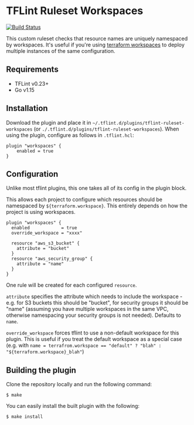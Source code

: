 # TFLint Ruleset Workspaces
[![Build Status](https://github.com/richardTowers/tflint-ruleset-workspaces/workflows/build/badge.svg?branch=master)](https://github.com/richardTowers/tflint-ruleset-workspaces/actions)

This custom ruleset checks that resource names are uniquely namespaced by workspaces. It's useful if you're using [terraform workspaces](https://www.terraform.io/docs/state/workspaces.html)
to deploy multiple instances of the same configuration.

## Requirements

- TFLint v0.23+
- Go v1.15

## Installation

Download the plugin and place it in `~/.tflint.d/plugins/tflint-ruleset-workspaces` (or `./.tflint.d/plugins/tflint-ruleset-workspaces`). When using the plugin, configure as follows in `.tflint.hcl`:

```hcl
plugin "workspaces" {
    enabled = true
}
```

## Configuration

Unlike most tflint plugins, this one takes all of its config in the plugin block.

This allows each project to configure which resources should be namespaced by `${terraform.workspace}`. This entirely depends on how the project is using workspaces.

```hcl
plugin "workspaces" {
  enabled            = true
  override_workspace = "xxxx"

  resource "aws_s3_bucket" {
    attribute = "bucket"
  }
  resource "aws_security_group" {
    attribute = "name"
  }
}
```

One rule will be created for each configured `resource`.

`attribute` specifies the attribute which needs to include the workspace - e.g. for S3 buckets this should be "bucket", for security groups it should be "name" (assuming you have multiple workspaces in the same VPC, otherwise namespacing your security groups is not needed). Defaults to `name`.

`override_workspace` forces tflint to use a non-default workspace for this plugin. This is useful if you treat the default workspace as a special case (e.g. with `name = terrafrom.workspace == "default" ? "blah" : "${terraform.workspace}_blah"`)

## Building the plugin

Clone the repository locally and run the following command:

```
$ make
```

You can easily install the built plugin with the following:

```
$ make install
```
